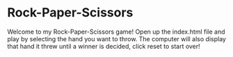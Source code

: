 # Rock-Paper-Scissors


Welcome to my Rock-Paper-Scissors game! Open up the index.html file and play by selecting the hand you want to throw. The computer will also display that hand it threw until a winner is decided, click reset to start over!

